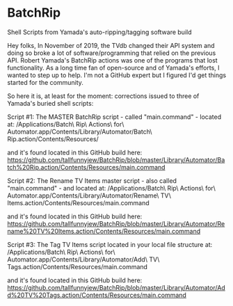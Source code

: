 # BatchRip
Shell Scripts from Yamada's auto-ripping/tagging software build

Hey folks, 
In November of 2019, the TVdb changed their API system and doing so broke a lot of software/programming that relied on the previous API. Robert Yamada's BatchRip actions was one of the programs that lost functionality. As a long time fan of open-source and of Yamada's efforts, I wanted to step up to help. I'm not a GitHub expert but I figured I'd get things started for the community. 

So here it is, at least for the moment: corrections issued to three of Yamada's buried shell scripts:

Script #1:
The MASTER BatchRip script - called "main.command" - located at:
/Applications/Batch\ Rip\ Actions\ for\ Automator.app/Contents/Library/Automator/Batch\ Rip.action/Contents/Resources/

and it's found located in this GitHub build here: https://github.com/tallfunnyjew/BatchRip/blob/master/Library/Automator/Batch%20Rip.action/Contents/Resources/main.command

Script #2:
The Rename TV Items master script - also called "main.command" - and located at:
/Applications/Batch\ Rip\ Actions\ for\ Automator.app/Contents/Library/Automator/Rename\ TV\ Items.action/Contents/Resources/main.command

and it's found located in this GitHub build here: 
https://github.com/tallfunnyjew/BatchRip/blob/master/Library/Automator/Rename%20TV%20Items.action/Contents/Resources/main.command

Script #3:
The Tag TV Items script located in your local file structure at:
/Applications/Batch\ Rip\ Actions\ for\ Automator.app/Contents/Library/Automator/Add\ TV\ Tags.action/Contents/Resources/main.command

and it's found located in this GitHub build here: 
https://github.com/tallfunnyjew/BatchRip/blob/master/Library/Automator/Add%20TV%20Tags.action/Contents/Resources/main.command
